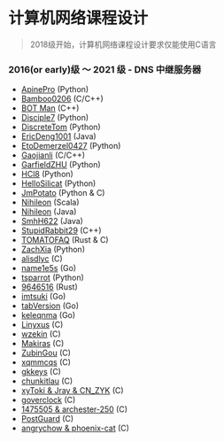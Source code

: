 # 计算机网络课程设计

> 2018级开始，计算机网络课程设计要求仅能使用C语言

### 2016(or early)级 ～ 2021 级 - DNS 中继服务器

* [ApinePro](https://github.com/ApinePro/DNS-Relay-Server) (Python)
* [Bamboo0206](https://github.com/Bamboo0206/DNS_Relay) (C/C++)
* [BOT Man](https://github.com/BOT-Man-JL/BUPT-Projects/tree/master/3-2-Computer-Network/DNS-Relay) (C++)
* [Disciple7](https://github.com/Disciple7/MyDNS) (Python)
* [DiscreteTom](https://github.com/DiscreteTom/dnsrelay) (Python)
* [EricDeng1001](https://github.com/EricDeng1001/dns-relay-server-java) (Java)
* [EtoDemerzel0427](https://github.com/EtoDemerzel0427/simpleDNS) (Python)
* [Gaojianli](https://github.com/Gaojianli/dns-relay) (C/C++)
* [GarfieldZHU](https://github.com/GarfieldZHU/DNS-relay-server) (Python)
* [HCl8](https://github.com/HCl8/DNS-relay) (Python)
* [HelloSilicat](https://github.com/HelloSilicat/DNS-Relay-Server) (Python)
* [JmPotato](https://github.com/JmPotato/DNS_Relay_Server)  (Python & C)
* [Nihileon](https://github.com/Nihileon/NilDNS) (Scala)
* [Nihileon](https://github.com/Nihileon/NihilDNS) (Java)
* [SmhH622](https://github.com/SmhH622/DNS-relay-project) (Java)
* [StupidRabbit29](https://github.com/StupidRabbit29/DNS_relay) (C++)
* [TOMATOFAQ](https://github.com/TOMATOFAQ/naive_dns_relay) (Rust & C)
* [ZachXia](https://github.com/ZachXia/DNS_Relay_Server) (Python)
* [alisdlyc](https://github.com/alisdlyc/DnsRelay) (C)
* [name1e5s](https://github.com/name1e5s/MuddyDNS) (Go)
* [tsparrot](https://github.com/tsparrot/dns_relay_server) (Python)
* [9646516](https://github.com/9646516/DNS.rs) (Rust)
* [imtsuki](https://github.com/imtsuki/EchoDNS) (Go)
* [tabVersion](https://github.com/tabVersion/DNSRelay) (Go)
* [keleqnma](https://github.com/keleqnma/DNSRelay) (Go)
* [Linyxus](https://github.com/Linyxus/YaDNS) (C)
* [wzekin](https://github.com/tabVersion/DNSRelay) (C)
* [Makiras](https://github.com/Makiras/makiras_dns_refact) (C)
* [ZubinGou](https://github.com/ZubinGou/Simple-DNS-Relay) (C)
* [xqmmcqs](https://github.com/xqmmcqs/dns-relay) (C)
* [gkkeys](https://github.com/gkkeys/dns) (C)
* [chunkitlau](https://github.com/chunkitlau/dns_relay) (C)
* [xyToki & Jray & CN_ZYK](https://github.com/tokiInBUPT/dnsrd) (C)
* [goverclock](https://github.com/goverclock/BUPT-Projects-Public/tree/main/dnsrelay) (C)
* [1475505 & archester-250](https://github.com/1475505/AwesomeDNS) (C)
* [PostGuard](https://github.com/post-guard/post_dns) (C)
* [angrychow & phoenix-cat](https://github.com/angrychow/computer-network-course-design) (C)
